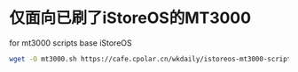 # 仅面向已刷了iStoreOS的MT3000
for mt3000 scripts base iStoreOS

```bash
wget -O mt3000.sh https://cafe.cpolar.cn/wkdaily/istoreos-mt3000-script/raw/branch/master/mt3000.sh && chmod +x mt3000.sh && ./mt3000.sh

```
